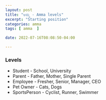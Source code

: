 ```yaml
---
layout: post
title: "ಅಮ್ಮ - Amma levels"
excerpt: "Starting position"
categories: amma
tags: [ amma  ]

date: 2022-07-16T08:08:50-04:00

---
```


### Levels
* Student - School, University
* Parent - Father, Mother, Single Parent
* Employee - Fresher, Senior, Manager, CEO
* Pet Owner - Cats, Dogs
* SportsPerson - Cyclist, Runner, Swimmer 